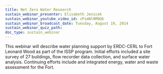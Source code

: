 ```yaml
---
title: Net Zero Water Research
sustain_webinar_presenter: Elisabeth Jenicek
sustain_webinar_youtube_video_id: cPimNl0M0Qk
sustain_webinar_broadcast_date: Tuesday, August 19, 2014
sustain_webinar_quiz_path:
doc_type: sustain_webinar
---
```


This webinar will describe water planning support by ERDC-CERL to Fort Leonard Wood as part of the ISSP program. Initial efforts included a site survey of 27 buildings, flow recorder data collection, and surface water analysis. Continuing efforts include and integrated energy, water and waste assessment for the Fort.
